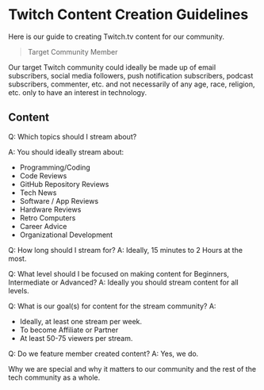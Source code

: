 # Twitch Content Creation Guidelines

Here is our guide to creating Twitch.tv content for our community.

>Target Community Member

Our target Twitch community could ideally be made up of email subscribers, social media followers, push notification subscribers, podcast subscribers, commenter, etc. and not necessarily of any age, race, religion, etc. only to have an interest in technology.

## Content

Q: Which topics should I stream about?

A: You should ideally stream about:

* Programming/Coding
* Code Reviews
* GitHub Repository Reviews
* Tech News
* Software / App Reviews
* Hardware Reviews
* Retro Computers
* Career Advice
* Organizational Development

Q: How long should I stream for?
A: Ideally, 15 minutes to 2 Hours at the most.

Q: What level should I be focused on making content for Beginners, Intermediate or Advanced?
A: Ideally you should stream content for all levels.

Q: What is our goal(s) for content for the stream community?
A:

* Ideally, at least one stream per week.
* To become Affiliate or Partner
* At least 50-75 viewers per stream.


Q: Do we feature member created content?
A: Yes, we do.

Why we are special and why it matters to our community and the rest of the tech community as a whole.

